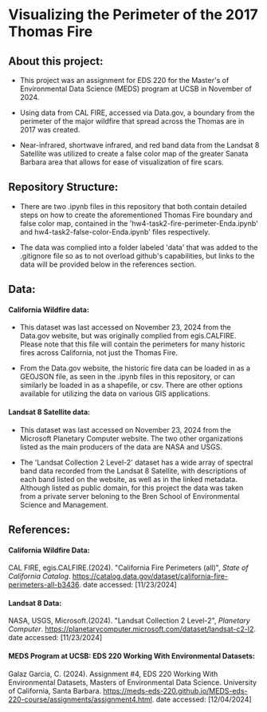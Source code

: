 # Visualizing the Perimeter of the 2017 Thomas Fire

## About this project:
- This project was an assignment for EDS 220 for the Master's of Environmental Data Science (MEDS) program at UCSB in November of 2024.
  
- Using data from CAL FIRE, accessed via Data.gov, a boundary from the perimeter of the major wildfire that spread across the Thomas are in 2017 was created.
  
- Near-infrared, shortwave infrared, and red band data from the Landsat 8 Satellite was utilized to create a false color map of the greater Sanata Barbara area that allows for ease of visualization of fire scars. 

## Repository Structure:
- There are two .ipynb files in this repository that both contain detailed steps on how to create the aforementioned Thomas Fire boundary and false color map, contained in the 'hw4-task2-fire-perimeter-Enda.ipynb' and hw4-task2-false-color-Enda.ipynb' files respectively.
  
- The data was complied into a folder labeled 'data' that was added to the .gitignore file so as to not overload github's capabilities, but links to the data will be provided below in the references section.

## Data:
#### California Wildfire data:
- This dataset was last accessed on November 23, 2024 from the Data.gov website, but was originally complied from egis.CALFIRE. 
Please note that this file will contain the perimeters for many historic fires across California, not just the Thomas Fire.

- From the Data.gov website, the historic fire data can be loaded in as a GEOJSON file, as seen in the .ipynb files in this repository, or can similarly be loaded in as a shapefile, or csv. There are other options available for utilizing the data on various GIS applications. 

#### Landsat 8 Satellite data:
- This dataset was last accessed on November 23, 2024 from the Microsoft Planetary Computer website. The two other organizations listed as the main producers of the data are NASA and USGS.

- The 'Landsat Collection 2 Level-2' dataset has a wide array of spectral band data recorded from the Landsat 8 Satellite, with descriptions of each band listed on the website, as well as in the linked metadata. Although listed as public domain, for this project the data was taken from a private server beloning to the Bren School of Environmental Science and Management. 

## References:
#### California Wildfire Data:
CAL FIRE, egis.CALFIRE.(2024). "California Fire Perimeters (all)", *State of California Catalog*.
https://catalog.data.gov/dataset/california-fire-perimeters-all-b3436. date accessed: [11/23/2024]

#### Landsat 8 Data:
NASA, USGS, Microsoft.(2024). "Landsat Collection 2 Level-2", *Planetary Computer*. 
https://planetarycomputer.microsoft.com/dataset/landsat-c2-l2. date accessed: [11/23/2024] 

#### MEDS Program at UCSB: EDS 220 Working With Environmental Datasets:
Galaz Garcia, C. (2024). Assignment #4, EDS 220 Working With Environmental Datasets, Masters of Environmental Data Science. University of California, Santa Barbara. 
https://meds-eds-220.github.io/MEDS-eds-220-course/assignments/assignment4.html. date accessed: [12/04/2024] 


